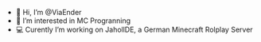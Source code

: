 - 👋 Hi, I’m @ViaEnder
- 👀 I’m interested in MC Progranning
- 💻 Curently I’m working on JahollDE, a German Minecraft Rolplay Server


